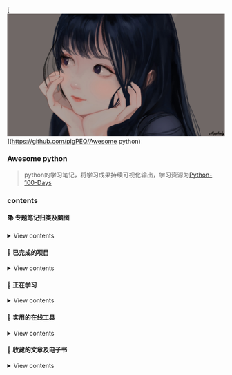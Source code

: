 [![index](girl.jpg)](https://github.com/pigPEQ/Awesome python)
    
### Awesome python
>	python的学习笔记，将学习成果持续可视化输出，学习资源为[Python-100-Days](https://github.com/jackfrued/Python-100-Days)

### contents

#### 📚 专题笔记归类及脑图

<details>
<summary>View contents</summary>

* [`脑图`](https://github.com/pigPEQ/constant-study/tree/master/doc/%E8%84%91%E5%9B%BE)

</details>

#### 🔌 已完成的项目

<details>
<summary>View contents</summary>

* [`test`](#attempt)


</details>

#### :gift_heart: 正在学习

<details>
<summary>View contents</summary>

* [`test`](#attempt)



</details>


</details>

#### :flags: 实用的在线工具

<details>
<summary>View contents</summary>

* [`LolColor取色`](https://www.webdesignrankings.com/resources/lolcolors/)
* [`TinyPNG图片压缩`](https://tinypng.com/)
* [`免费的4K图片`](http://pic.netbian.com/)
* [`processon作图`](https://www.processon.com/)
* [`全能格式转化`](https://convertio.co/zh/)
* [`电子书搜索`](https://www.jiumodiary.com/)
* [`谷歌PageSpeed Insights网页性能测试`](https://developers.google.com/speed/pagespeed/insights/)

</details>

#### :school_satchel: 收藏的文章及电子书

<details>
<summary>View contents</summary>

* [`VSCode必备插件`](https://juejin.im/post/5db66672f265da4d0e009aad)
* [`git的奇技淫巧`](https://github.com/521xueweihan/git-tips)
* [`轻松上手写作利器 Markdown`](https://mp.weixin.qq.com/s?__biz=Mzg5OTE5MTY4Nw==&mid=2247483760&idx=1&sn=7c9df7ef2f688a954a6ca44e2acea422&chksm=c0564798f721ce8e997bc15ab9075ef2111762fa1ce0590df1f9a053de7723ff7296346f6aaa&mpshare=1&scene=1&srcid=&sharer_sharetime=1568948330598&sharer_shareid=cf2da1dfac2ad798a3ed77123841da41&key=28a0f481c5d883ac1fb97d69c46872486659549ce5439eedf4b291f0f73faa716d05685128c0cfb32b6abad21c7133a84c7e047c4d4952a129c747e477070f668b6c5f4963bf1cba374598c37413d0d0&ascene=1&uin=MTExMzczNzEzOQ%3D%3D&devicetype=Windows+7&version=62060844&lang=zh_CN&pass_ticket=%2FeaU%2BKZIc7r27AT3A%2Fvf1zNEPJs2hgLy2LSqKfkkcyo8%2BlS6EbEIt0VumH2j1EZ9)


#### :sparkler: 值得收藏的开源项目

<details>
<summary>View contents</summary>

* [`LeetCode`](https://github.com/LiangJunrong/document-library/tree/master/other-library/LeetCode#chapter-one)
* [`30-seconds-of-code`](https://github.com/pigPEQ/30-seconds-of-code)

</details>
